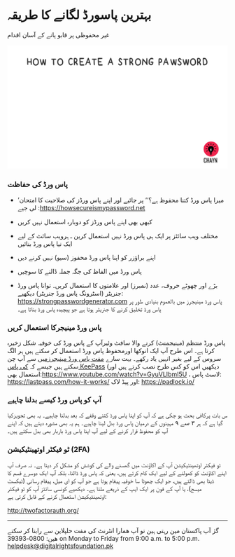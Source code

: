 # بہترین  پاسورڈ لگانے کا طریقہ
 غیر محفوظی  پر قابو پانے کے آسان اقدام

![](assets/Pawsword.gif)

### پاس ورڈ کی حفاظت
* ’میرا پاس ورڈ کتنا محفوظ ہے؟‘‘ پر جائیے اور اپنے پاس ورڈز کی صلاحیت کا امتحان لی جیے :https://howsecureismypassword.net

* کبھی بھی اپنے پاس ورڈز کو دوبارہ استعمال نہیں کریں

* مختلف ویب سائٹز پر ایک ہی پاس ورڈ نہیں استعمال کرین ـ ہرویب سائٹ کے لیے ایک نیا پاس ورڈ بنائیں

* اپنے براؤزر کو اپنا پاس ورڈ محفوز (سیو) نہیں کرنے دیں

* پاس ورڈ میں الفاظ کی جگہ جملہ ڈالنے کا سوچیں

* بڑے اور چھوٹے حروف، عدد (نمبرز) اور علامتوں کا استعمال کریں۔ توانا پاس ورڈ جنریٹر (اسٹرونگ  پاس ورڈ جنریٹر) دیکھیے: https://strongpasswordgenerator.com
  پاس ورڈ مینیجرز میں بالعموم بنیادی طور پر پاس ورڈ تخلیق کرنے کا جنریٹر ہوتا ہے جو پیچیدہ پاس ورڈ بناتا ہے۔



### پاس ورڈ مینیجرکا استعمال کریں

پاس ورڈ منتظم (مینیجمنٹ) کرنے والا سافٹ وئیرآپ کے پاس ورڈ کی خوفیہ شکل زخیرہ کرتا ہے۔ اس طرح آپ ایک انوکھا اورمحفوظ پاس ورڈ استعمال کر سکتے ہیں ہر الگ سروس کے لیے بغیر انہیں یاد رکھے۔ بہت سارے [مفت پاس ورڈ مینیجرزمیں](http://thehackernews.com/2016/07/best-password-manager.html) سے آپ چن سکتے ہیں جیسے کہ [کی پاس KeePass](http://keepass.info/) (دیکھیں اس کو کس طرح نصب کرتے ہیں اور استعمال بھی:https://www.youtube.com/watch?v=GyuVLIbmI5U ، لاسٹ پاس: https://lastpass.com/how-it-works/ اور پیڈ لاک: https://padlock.io/



### آپ کو پاس ورڈ کیسے بدلنا چاہیے

س بات پرکافی بحث  ہو چکی ہے کہ آپ کو اپنا پاس ورڈ کتنے وقفے کہ بعد بدلنا چاہیے۔ یہ بھی تجویزکیا گیا  ہے کہ ہر ۳ سے ۹ مہینوں کے درمیان  پاس ورڈ بدل لینا چاہیے۔ ہم یہ بھی مشورہ دیتے ہیں کہ اپنے آپ کو محفوظ  قرار کرنے کے لیے آپ اپنا پاس ورڈ  باربار بھی  بدل سکتے ہیں۔ 

###  ٹو فیکٹر اوتھینٹیکیشن \(2FA\)

ٹو فیکٹر اوتھینٹیکیشن آپ کے اکاؤنٹ میں گھسنے والے کی کوشش کو مشکل کر دیتا ہے۔ نہ صرف آپ اپنے اکاؤنٹ کو کھولنے کے لیے ایک کام کرتے ہیں، یعنی کہ پاس ورڈ ڈالنا، بلکہ آپ ایک دوسرے قسم کا ڈیٹا بھی ڈالتے ہیں، جو ایک چھوٹا سا خوفیہ پیغام ہوتا ہے جو آپ کو ای میل، پیغام رسانی (ٹیکسٹ میسج)، یا آپ کے فون پر ایک ایپ کے ذریعے ملتا ہے۔ دیکھیے کونسی سائٹز آپ کو ٹو فیکٹر اوتھینٹیکیشن استعمال کرنے کے قابل کرتی ہے: 

http://twofactorauth.org/

---

گرٰ آپ پاکستان مین رہتی ہین تو آپ ھمارا انٹرنٹ کی مفت حلپلاین سے رابتا کر سکتے ھین: 0800-39393 on Monday to Friday from 9:00 a.m. to 5:00 p.m. helpdesk@digitalrightsfoundation.pk
